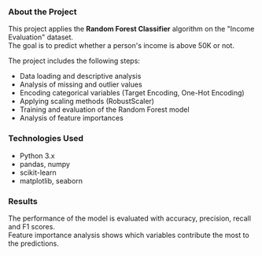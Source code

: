 ### About the Project
This project applies the **Random Forest Classifier** algorithm on the "Income Evaluation" dataset.  
The goal is to predict whether a person's income is above 50K or not.  

The project includes the following steps:
- Data loading and descriptive analysis  
- Analysis of missing and outlier values  
- Encoding categorical variables (Target Encoding, One-Hot Encoding)  
- Applying scaling methods (RobustScaler)  
- Training and evaluation of the Random Forest model  
- Analysis of feature importances  

### Technologies Used
- Python 3.x  
- pandas, numpy  
- scikit-learn  
- matplotlib, seaborn  

### Results
The performance of the model is evaluated with accuracy, precision, recall and F1 scores.  
Feature importance analysis shows which variables contribute the most to the predictions.
